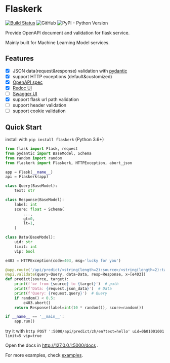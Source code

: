 # Flaskerk

[![Build Status](https://travis-ci.com/kemingy/flaskerk.svg?branch=master)](https://travis-ci.com/kemingy/flaskerk)
![GitHub](https://img.shields.io/github/license/kemingy/flaskerk)
![PyPI - Python Version](https://img.shields.io/pypi/pyversions/flaskerk)

Provide OpenAPI document and validation for flask service.

Mainly built for Machine Learning Model services.

## Features

- [x] JSON data(request&response) validation with [pydantic](https://github.com/samuelcolvin/pydantic/)
- [x] support HTTP exceptions (default&customized)
- [x] [OpenAPI spec](https://github.com/OAI/OpenAPI-Specification)
- [x] [Redoc UI](https://github.com/Redocly/redoc)
- [ ] [Swagger UI](https://github.com/swagger-api/swagger-ui)
- [x] support flask url path validation
- [ ] support header validation
- [ ] support cookie validation

## Quick Start

install with `pip install flaskerk` (Python 3.6+)

```py
from flask import Flask, request
from pydantic import BaseModel, Schema
from random import random
from flaskerk import Flaskerk, HTTPException, abort_json

app = Flask(__name__)
api = Flaskerk(app)

class Query(BaseModel):
    text: str

class Response(BaseModel):
    label: int
    score: float = Schema(
        ...,
        gt=0,
        lt=1,
    )

class Data(BaseModel):
    uid: str
    limit: int
    vip: bool

e403 = HTTPException(code=403, msg='lucky for you')

@app.route('/api/predict/<string(length=2):source>/<string(length=2):target>', methods=['POST'])
@api.validate(query=Query, data=Data, resp=Response, x=[e403])
def predict(source, target):
    print(f'=> from {source} to {target}')  # path
    print(f'Data: {request.json_data}')  # Data
    print(f'Query: {request.query}')  # Query
    if random() < 0.5:
        e403.abort()
    return Response(label=int(10 * random()), score=random())

if __name__ == '__main__':
    app.run()
```

try it with `http POST ':5000/api/predict/zh/en?text=hello' uid=0b01001001 limit=5 vip=true`

Open the docs in http://127.0.0.1:5000/docs .

For more examples, check [examples](/examples).
